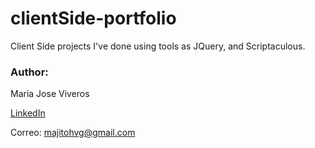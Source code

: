 # clientSide-portfolio
Client Side projects I've done using tools as JQuery, and Scriptaculous.

### Author: 
Maria Jose Viveros

[LinkedIn](https://www.linkedin.com/in/mariaviveros/)

Correo: majitohvg@gmail.com
